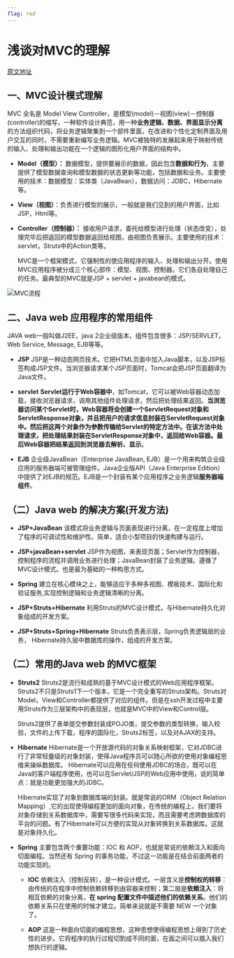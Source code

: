 ```yaml
---
flag: red
---
```


# 浅谈对MVC的理解

[原文地址](https://www.cnblogs.com/lk0823/p/6753586.html)

## 一、MVC设计模式理解

MVC 全名是 Model View Controller，是模型(model)－视图(view)－控制器(controller)的缩写，一种软件设计典范，用一种**业务逻辑、数据、界面显示分离**的方法组织代码，将业务逻辑聚集到一个部件里面，在改进和个性化定制界面及用户交互的同时，不需要重新编写业务逻辑。MVC被独特的发展起来用于映射传统的输入、处理和输出功能在一个逻辑的图形化用户界面的结构中。

- **Model（模型）：** 数据模型，提供要展示的数据，因此包含**数据和行为**，主要提供了模型数据查询和模型数据的状态更新等功能，包括数据和业务。主要使用的技术：数据模型：实体类（JavaBean），数据访问：JDBC，Hibernate等。

- **View（视图）**：负责进行模型的展示，一般就是我们见到的用户界面，比如JSP，Html等。

- **Controller（控制器）：** 接收用户请求，委托给模型进行处理（状态改变），处理完毕后把返回的模型数据返回给视图，由视图负责展示。主要使用的技术：servlet，Struts中的Action类等。

   MVC是一个框架模式，它强制性的使应用程序的输入、处理和输出分开。使用MVC应用程序被分成三个核心部件：模型、视图、控制器。它们各自处理自己的任务。最典型的MVC就是JSP + servlet + javabean的模式。

![MVC流程]($resource/MVC%E6%B5%81%E7%A8%8B.jpg)


## 二、Java web 应用程序的常用组件

JAVA web一般叫做J2EE，java 2企业级版本，组件包含很多：JSP/SERVLET， Web Service, Message, EJB等等。

- **JSP**
JSP是一种动态网页技术。它把HTML页面中加入Java脚本，以及JSP标签构成JSP文件。当浏览器请求某个JSP页面时，Tomcat会把JSP页面翻译为Java文件。

- **servlet**
**Servlet运行于Web容器中**，如Tomcat，它可以被Web容器动态加载，接收浏览器请求，调用其他组件处理请求，然后把处理结果返回。**当浏览器访问某个Servlet时，Web容器将会创建一个ServletRequest对象和ServletResponse对象，并且把用户的请求信息封装在ServletRequest对象中。然后把这两个对象作为参数传输给Servlet的特定方法中。在该方法中处理请求，把处理结果封装在ServletResponse对象中，返回给Web容器。最后Web容器把结果返回到浏览器去解析、显示**。

- **EJB**
企业级JavaBean（Enterprise JavaBean, EJB）是一个用来构筑企业级应用的服务器端可被管理组件。Java企业版API（Java Enterprise Edition）中提供了对EJB的规范。EJB是一个封装有某个应用程序之业务逻辑**服务器端组件**。

## （二）Java web 的解决方案(开发方法)

- **JSP+JavaBean**
该模式将业务逻辑与页面表现进行分离，在一定程度上增加了程序的可调试性和维护性。简单，适合小型项目的快速构建与运行。

- **JSP+javaBean+servlet**
JSP作为视图，来表现页面；Servlet作为控制器，控制程序的流程并调用业务进行处理；JavaBean封装了业务逻辑。遵循了MVC设计模式。也是最为基础的一种构思方式。

- **Spring**
建立在核心模块之上，能够适应于多种多视图、模板技术、国际化和验证服务,实现控制逻辑和业务逻辑清晰的分离。                                                          

- **JSP+Struts+Hibernate**
利用Struts的MVC设计模式，与Hibernate持久化对象组成的开发方案。

- **JSP+Struts+Spring+Hibernate**
Struts负责表示层，Spring负责逻辑层的业务， Hibernate持久层中数据库的操作，组成的开发方案。

## （二）常用的Java web 的MVC框架

- **Struts2**
 Struts2是流行和成熟的基于MVC设计模式的Web应用程序框架。 Struts2不只是Struts1下一个版本，它是一个完全重写的Struts架构。Struts对Model，View和Controller都提供了对应的组件。但是在ssh开发过程中主要用Struts作为三层架构中的表现层，也就是MVC中的View和Control层。

  Struts2提供了表单提交参数封装成POJO类，提交参数的类型转换，输入校验，文件的上传下载，程序的国际化，Struts2标签，以及对AJAX的支持。

- **Hibernate**
     Hibernate是一个开放源代码的对象关系映射框架，它对JDBC进行了非常轻量级的对象封装，使得Java程序员可以随心所欲的使用对象编程思维来操纵数据库。 Hibernate可以应用在任何使用JDBC的场合，既可以在Java的客户端程序使用，也可以在Servlet/JSP的Web应用中使用，说的简单点：就是功能更加强大的JDBC。

   Hibernate实现了对象到数据库端的封装。就是常说的ORM（Object Relation Mapping）,它的出现使得编程更加的面向对象，在传统的编程上，我们要将对象存储到关系数据库中，需要写很多代码来实现，而且需要考虑跨数据库的平台的问题。有了Hibernate可以方便的实现从对象转换到关系数据库。这就是对象持久化。

- **Spring**
主要包含两个重要功能：IOC 和 AOP，也就是常说的依赖注入和面向切面编程。当然还有 Spring 的事务功能，不过这一功能是在结合前面两者的功能实现的。

  -   **IOC** 依赖注入（控制反转），是一种设计模式。一层含义是**控制权的转移**：由传统的在程序中控制依赖转移到由容器来控制；第二层是**依赖注入**：将相互依赖的对象分离，**在 spring 配置文件中描述他们的依赖关系**。他们的依赖关系只在使用的时候才建立。简单来说就是不需要 NEW 一个对象了。

  -    **AOP** 这是一种面向切面的编程思想，这种思想使得编程思想上得到了历史性的进步。它将程序的执行过程切割成不同的面，在面之间可以插入我们想执行的逻辑。